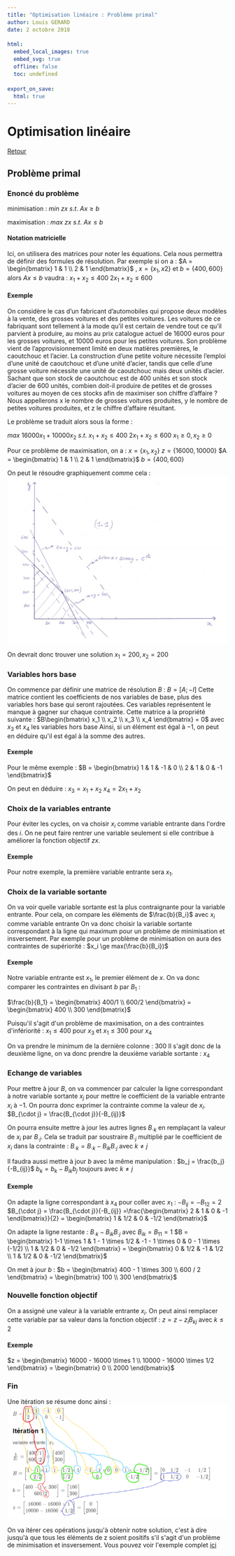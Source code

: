 ```yaml
---
title: "Optimisation linéaire : Problème primal"
author: Louis GERARD
date: 2 octobre 2018

html:
  embed_local_images: true
  embed_svg: true
  offline: false
  toc: undefined

export_on_save:
  html: true
---
```


# Optimisation linéaire

[Retour](index.html)

## Problème primal

### Enoncé du problème
minimisation :
$min\ zx\ s.t.$
$Ax \ge b$

maximisation :
$max\ zx\ s.t.$
$Ax \le b$

#### Notation matricielle

Ici, on utilisera des matrices pour noter les équations. Cela nous permettra de définir des formules de résolution.
Par exemple si on a :
$A = \begin{bmatrix}
   1 & 1 \\
   2 & 1
\end{bmatrix}$ , $x = \{x_1, x2\}$ et $b = \{400, 600\}$
alors $Ax \le b$ vaudra :
$x_1 + x_2 \le 400$
$2x_1  + x_2 \le 600$


#### Exemple
On considère le cas d’un fabricant d’automobiles qui propose deux modèles à la vente, des grosses voitures et des petites voitures. Les voitures de ce fabriquant sont tellement à la mode qu’il est certain de vendre tout ce qu’il parvient à produire, au moins au prix catalogue actuel de 16000 euros pour les grosses voitures, et 10000 euros pour les petites voitures. Son problème vient de l’approvisionnement limité en deux matières premières, le caoutchouc et l’acier. La construction d’une petite voiture nécessite l’emploi d’une unité de caoutchouc et d’une unité d’acier, tandis que celle d’une grosse voiture nécessite une unité de caoutchouc mais deux unités d’acier. Sachant que son stock de caoutchouc est de 400 unités et son stock d’acier de 600 unités, combien doit-il produire de petites et de grosses voitures au moyen de ces stocks afin de maximiser son chiffre d’affaire ? Nous appellerons x le nombre de grosses voitures produites, y le nombre de petites voitures produites, et z le chiffre d’affaire résultant.

Le problème se traduit alors sous la forme :

$max\ 16000x_1 + 10000x_2\ s.t.$
$x_1 + x_2 \le 400$
$2x_1  + x_2 \le 600$
$x_1 \ge 0, x_2 \ge 0$

Pour ce problème de maximisation, on a :
$x = \{x_1, x_2\}$
$z = \{16000, 10000\}$
$A = \begin{bmatrix}
   1 & 1 \\
   2 & 1
\end{bmatrix}$
$b = \{400, 600\}$

On peut le résoudre graphiquement comme cela :
![résolution graphique](graphique.jpg)

On devrait donc trouver une solution $x_1 = 200, x_2 = 200$

### Variables hors base
On commence par définir une matrice de résolution $B$ :
$B = [A; -I]$
Cette matrice contient les coefficients de nos variables de base, plus des variables hors base qui seront rajoutées. Ces variables représentent le manque à gagner sur chaque contrainte.
Cette matrice a la propriété suivante :
$B\begin{bmatrix}
  x_1 \\
  x_2 \\
  x_3 \\
  x_4
\end{bmatrix} = 0$ avec $x_3$ et $x_4$ les variables hors base
Ainsi, si un élément est égal à $-1$, on peut en déduire qu'il est égal à la somme des autres.

#### Exemple
Pour le même exemple :
$B = \begin{bmatrix}
  1 & 1 & -1 & 0 \\
  2 & 1 & 0 & -1
\end{bmatrix}$

On peut en déduire :
$x_3 = x_1 + x_2$
$x_4 = 2x_1 + x_2$

### Choix de la variables entrante
Pour éviter les cycles, on va choisir $x_i$ comme variable entrante dans l'ordre des $i$. On ne peut faire rentrer une variable seulement si elle contribue à améliorer la fonction objectif $zx$.

#### Exemple
Pour notre exemple, la première variable entrante sera $x_1$.

### Choix de la variable sortante
On va voir quelle variable sortante est la plus contraignante pour la variable entrante. Pour cela, on compare les éléments de $\frac{b}{B_i}$ avec $x_i$ comme variable entrante
On va donc choisir la variable sortante correspondant à la ligne qui maximum pour un problème de minimisation et insversement.
Par exemple pour un problème de minimisation on aura des contraintes de supériorité :
$x_i \ge max(\frac{b}{B_i})$

#### Exemple
Notre variable entrante est $x_1$, le premier élément de $x$. On va donc comparer les contraintes en divisant $b$ par $B_1$ :

$\frac{b}{B_1} = \begin{bmatrix}
  400/1 \\
  600/2
\end{bmatrix} = \begin{bmatrix}
  400 \\
  300
\end{bmatrix}$

Puisqu'il s'agit d'un problème de maximisation, on a des contraintes d'infériorité :
$x_1 \le 400$ pour $x_3$ et
$x_1 \le 300$ pour $x_4$

On va prendre le minimum de la dernière colonne : $300$
Il s'agit donc de la deuxième ligne, on va donc prendre la deuxième variable sortante : $x_4$

### Echange de variables

Pour mettre à jour $B$, on va commencer par calculer la ligne correspondant à notre variable sortante $x_j$ pour mettre le coefficient de la variable entrante $x_i$ à $-1$. On pourra donc exprimer la contrainte comme la valeur de $x_i$.
$B_{\cdot j} = \frac{B_{\cdot j}}{-B_{ij}}$

On pourra ensuite mettre à jour les autres lignes $B_{\cdot k}$ en remplaçant la valeur de $x_i$ par $B_{\cdot j}$. Cela se traduit par soustraire $B_{\cdot j}$ multiplié par le coefficient de $x_i$ dans la contrainte :
$B_{\cdot k} = B_{\cdot k} - B_{ik} B_{\cdot j}$ avec $k \neq j$

Il faudra aussi mettre à jour $b$ avec la même manipulation :
$b_j = \frac{b_j}{-B_{ij}}$
$b_k = b_k - B_{ik} b_j$ toujours avec $k \neq j$

#### Exemple

On adapte la ligne correspondant à $x_4$ pour coller avec $x_1$ :
$-B_{ij} = -B_{12} = 2$
$B_{\cdot j} = \frac{B_{\cdot j}}{-B_{ij}} =\frac{\begin{bmatrix}
  2 & 1 & 0 & -1
\end{bmatrix}}{2} = \begin{bmatrix}
  1 & 1/2 & 0 & -1/2
\end{bmatrix}$

On adapte la ligne restante :
$B_{\cdot k} - B_{ik} B_{\cdot j}$ avec $B_{ik} = B_{11} = 1$
$B = \begin{bmatrix}
  1-1 \times 1 & 1 - 1 \times 1/2 & -1 - 1 \times 0 & 0 - 1 \times (-1/2) \\
  1 & 1/2 & 0 & -1/2
\end{bmatrix} = \begin{bmatrix}
  0 & 1/2 & -1 & 1/2 \\
  1 & 1/2 & 0 & -1/2
\end{bmatrix}$

On met à jour $b$ :
$b = \begin{bmatrix}
  400 - 1 \times 300 \\
  600 / 2
\end{bmatrix} = \begin{bmatrix}
  100 \\
  300
\end{bmatrix}$

### Nouvelle fonction objectif

On a assigné une valeur à la variable entrante $x_i$. On peut ainsi remplacer cette variable par sa valeur dans la fonction objectif :
$z = z - z_iB_{kj}$ avec $k \le 2$

#### Exemple

$z = \begin{bmatrix}
  16000 - 16000 \times 1 \\
  10000 - 16000 \times 1/2
\end{bmatrix} = \begin{bmatrix}
  0 \\
  2000
\end{bmatrix}$

### Fin
Une itération se résume donc ainsi :
![croquis](Croquis.png)

On va itérer ces opérations jusqu'à obtenir notre solution, c'est à dire jusqu'à que tous les éléments de z soient positifs s'il s'agit d'un problème de minimisation et insversement. Vous pouvez voir l'exemple complet [ici](primal-exemple.html)
